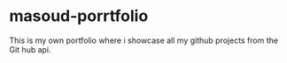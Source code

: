 # masoud-porrtfolio
This is my own portfolio where i showcase all my github projects from the Git hub api.
